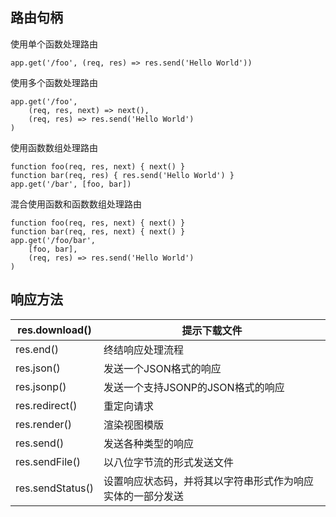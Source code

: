 ## 路由句柄
使用单个函数处理路由

    app.get('/foo', (req, res) => res.send('Hello World'))
使用多个函数处理路由

    app.get('/foo',
        (req, res, next) => next(),
        (req, res) => res.send('Hello World')
    )
使用函数数组处理路由

    function foo(req, res, next) { next() }
    function bar(req, res) { res.send('Hello World') }
    app.get('/bar', [foo, bar])
混合使用函数和函数数组处理路由

    function foo(req, res, next) { next() }
    function bar(req, res, next) { next() }
    app.get('/foo/bar',
        [foo, bar],
        (req, res) => res.send('Hello World')
    )
## 响应方法
res.download()    |  提示下载文件
----              |----
res.end()         |  终结响应处理流程
res.json()        |  发送一个JSON格式的响应
res.jsonp()       |  发送一个支持JSONP的JSON格式的响应
res.redirect()    |  重定向请求
res.render()      |  渲染视图模版
res.send()        |  发送各种类型的响应
res.sendFile()    |  以八位字节流的形式发送文件
res.sendStatus()  |  设置响应状态码，并将其以字符串形式作为响应实体的一部分发送